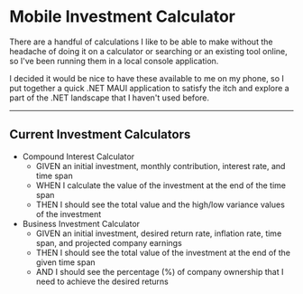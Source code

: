 # Mobile Investment Calculator

There are a handful of calculations I like to be able to make without the headache of doing it on a calculator
or searching or an existing tool online, so I've been running them in a local console application.

I decided it would be nice to have these available to me on my phone, so I put together a quick .NET MAUI application
to satisfy the itch and explore a part of the .NET landscape that I haven't used before.

---

## Current Investment Calculators
- Compound Interest Calculator
    - GIVEN an initial investment, monthly contribution, interest rate, and time span
    - WHEN I calculate the value of the investment at the end of the time span
    - THEN I should see the total value and the high/low variance values of the investment
- Business Investment Calculator
    - GIVEN an initial investment, desired return rate, inflation rate, time span, and projected company earnings
    - THEN I should see the total value of the investment at the end of the given time span
    - AND I should see the percentage (%) of company ownership that I need to achieve the desired returns